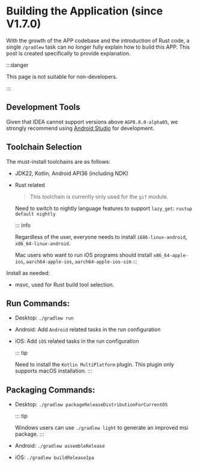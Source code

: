# Building the Application (since V1.7.0)

With the growth of the APP codebase and the introduction of Rust code, a single `/gradlew` task can no longer fully explain how to build this APP. This post is created specifically to provide explanation.

:::danger

This page is not suitable for non-developers.

:::

## Development Tools

Given that IDEA cannot support versions above `AGP8.8.0-alpha05`, we strongly recommend using [Android Studio](https://developer.android.google.cn/studio?hl=en) for development.

## Toolchain Selection

The must-install toolchains are as follows:

- JDK22, Kotlin, Android API36 (including NDK)

- Rust related

  > This toolchain is currently only used for the `gif` module.

  Need to switch to nightly language features to support `lazy_get`: `rustup default nightly`

  ::: info

  Regardless of the user, everyone needs to install `i686-linux-android`, `x86_64-linux-android`.

  Mac users who want to run iOS programs should install `x86_64-apple-ios`, `aarch64-apple-ios`, `aarch64-apple-ios-sim`
  :::

Install as needed:

- msvc, used for Rust build tool selection.

## Run Commands:

- Desktop: `./gradlew run`

- Android: Add `Android` related tasks in the run configuration

- iOS: Add `iOS` related tasks in the run configuration

  ::: tip

  Need to install the `Kotlin MultiPlatform` plugin. This plugin only supports macOS installation.
  :::

## Packaging Commands:

- Desktop: `./gradlew packageReleaseDistributionForCurrentOS`

  ::: tip

  Windows users can use `./gradlew light` to generate an improved msi package.
  :::

- Android: `./gradlew assembleRelease`

- iOS: `./gradlew buildReleaseIpa`
